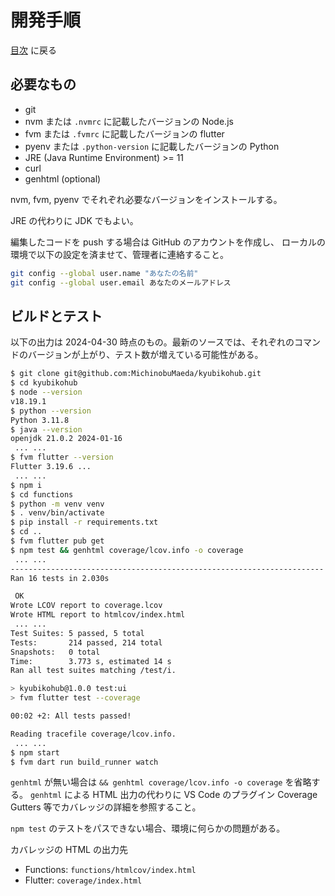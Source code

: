 # 開発手順

[目次](index.md) に戻る

## 必要なもの

- git
- nvm または `.nvmrc` に記載したバージョンの Node.js
- fvm または `.fvmrc` に記載したバージョンの flutter
- pyenv または `.python-version` に記載したバージョンの Python
- JRE (Java Runtime Environment) >= 11
- curl
- genhtml (optional)

nvm, fvm, pyenv でそれぞれ必要なバージョンをインストールする。

JRE の代わりに JDK でもよい。

編集したコードを push する場合は GitHub のアカウントを作成し、
ローカルの環境で以下の設定を済ませて、管理者に連絡すること。

```bash
git config --global user.name "あなたの名前"
git config --global user.email あなたのメールアドレス
```

## ビルドとテスト

以下の出力は 2024-04-30 時点のもの。最新のソースでは、それぞれのコマンドのバージョンが上がり、テスト数が増えている可能性がある。

```bash
$ git clone git@github.com:MichinobuMaeda/kyubikohub.git
$ cd kyubikohub
$ node --version
v18.19.1
$ python --version
Python 3.11.8
$ java --version
openjdk 21.0.2 2024-01-16
 ... ...
$ fvm flutter --version
Flutter 3.19.6 ...
 ... ...
$ npm i
$ cd functions
$ python -m venv venv
$ . venv/bin/activate
$ pip install -r requirements.txt
$ cd ..
$ fvm flutter pub get
$ npm test && genhtml coverage/lcov.info -o coverage
 ... ...
----------------------------------------------------------------------
Ran 16 tests in 2.030s

 OK
Wrote LCOV report to coverage.lcov
Wrote HTML report to htmlcov/index.html
 ... ...
Test Suites: 5 passed, 5 total
Tests:       214 passed, 214 total
Snapshots:   0 total
Time:        3.773 s, estimated 14 s
Ran all test suites matching /test/i.

> kyubikohub@1.0.0 test:ui
> fvm flutter test --coverage

00:02 +2: All tests passed!

Reading tracefile coverage/lcov.info.
 ... ...
$ npm start
$ fvm dart run build_runner watch
```

`genhtml` が無い場合は `&& genhtml coverage/lcov.info -o coverage` を省略する。
`genhtml` による HTML 出力の代わりに VS Code のプラグイン Coverage Gutters 等でカバレッジの詳細を参照すること。

`npm test` のテストをパスできない場合、環境に何らかの問題がある。

カバレッジの HTML の出力先

- Functions: `functions/htmlcov/index.html`
- Flutter: `coverage/index.html`
